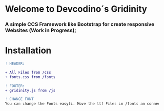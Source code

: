 # Welcome to Devcodino´s Gridinity

### A simple CCS Framework like Bootstrap for create responsive Websites (Work in Progress); 



# Installation

```diff
! HEADER:

+ All Files from /css
+ fonts.css from /fonts

! FOOTER:
+ gridinity.js from /js

! CHANGE FONT
You can change the Fonts easyli. Move the ttf Files in /fonts an connect them in /fonts/fonts.css

```
